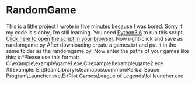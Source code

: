 # RandomGame
This is a little project I wrote in five minutes because I was bored.
Sorry if my code is slobby, I'm still learning.
You need [Python3.6](https://www.python.org/ftp/python/3.6.0/python-3.6.0.exe) to run this script.
[Click here to open the script in your browser.](https://raw.githubusercontent.com/lorddarky/RandomGame/master/randomgame.py)
Now right-click and save as randomgame.py
After downloading create a games.txt and put it in the same folder as the randomgame.py.
Now enter the paths of your games like this:
##Please use this format:
C:\example\example\game1.exe,C:\example1\example\game2.exe
##Example:
E:\SteamLibrary\steamapps\common\Kerbal Space Program\Launcher.exe,E:\Riot Games\League of Legends\lol.launcher.exe
